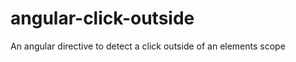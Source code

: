 angular-click-outside
=====================

An angular directive to detect a click outside of an elements scope
